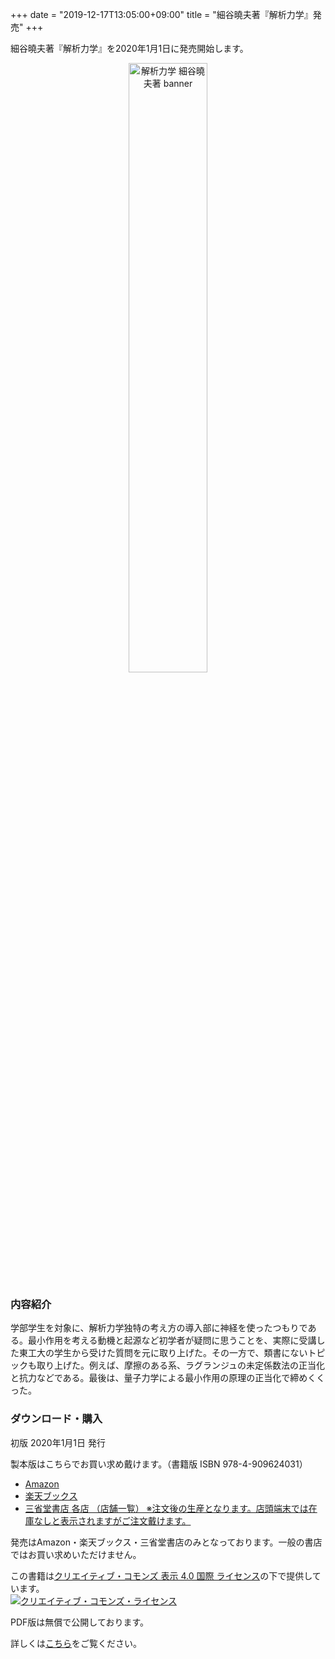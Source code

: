 +++
date = "2019-12-17T13:05:00+09:00"
title = "細谷曉夫著『解析力学』発売"
+++

細谷曉夫著『解析力学』を2020年1月1日に発売開始します。

<p style="text-align: center;"><img src="/images/recentWorks/analyticalBanner_ol.svg" alt="解析力学 細谷曉夫著 banner" width=50%></p>


### 内容紹介

学部学生を対象に、解析力学独特の考え方の導入部に神経を使ったつもりである。最小作用を考える動機と起源など初学者が疑問に思うことを、実際に受講した東工大の学生から受けた質問を元に取り上げた。その一方で、類書にないトピックも取り上げた。例えば、摩擦のある系、ラグランジュの未定係数法の正当化と抗力などである。最後は、量子力学による最小作用の原理の正当化で締めくくった。


### ダウンロード・購入

初版 2020年1月1日 発行

製本版はこちらでお買い求め戴けます。（書籍版 ISBN 978-4-909624031）

* [Amazon](https://www.amazon.co.jp/dp/4909624031/)
* [楽天ブックス](https://books.rakuten.co.jp/rb/16183410/)
* [三省堂書店 各店 （店舗一覧） ※注文後の生産となります。店頭端末では在庫なしと表示されますがご注文戴けます。](https://www.books-sanseido.co.jp/shop/)

発売はAmazon・楽天ブックス・三省堂書店のみとなっております。一般の書店ではお買い求めいただけません。

この書籍は<a rel="license" href="http://creativecommons.org/licenses/by/4.0/">クリエイティブ・コモンズ 表示 4.0 国際 ライセンス</a>の下で提供しています。<br>
<a rel="license" href="http://creativecommons.org/licenses/by/4.0/"><img alt="クリエイティブ・コモンズ・ライセンス" style="border-width:0" src="https://i.creativecommons.org/l/by/4.0/88x31.png" /></a>

PDF版は無償で公開しております。

詳しくは[こちら](/analytical_mechanics)をご覧ください。

